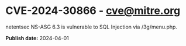 # CVE-2024-30866 - cve@mitre.org

netentsec NS-ASG 6.3 is vulnerable to SQL Injection via /3g/menu.php.

**Publish date:** 2024-04-01
